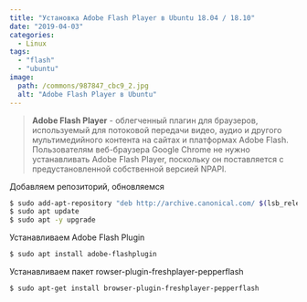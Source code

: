 ```yaml
---
title: "Установка Adobe Flash Player в Ubuntu 18.04 / 18.10"
date: "2019-04-03"
categories: 
  - Linux
tags: 
  - "flash"
  - "ubuntu"
image:
  path: /commons/987847_cbc9_2.jpg
  alt: "Adobe Flash Player в Ubuntu"
---
```


> **Adobe Flash Player** - облегченный плагин для браузеров, используемый для потоковой передачи видео, аудио и другого мультимедийного контента на сайтах и платформах Adobe Flash.  
> Пользователям веб-браузера Google Chrome не нужно устанавливать Adobe Flash Player, поскольку он поставляется с предустановленной собственной версией NPAPI.

Добавляем репозиторий, обновляемся

```sh
$ sudo add-apt-repository "deb http://archive.canonical.com/ $(lsb_release -sc) partner"
$ sudo apt update
$ sudo apt -y upgrade
```

Устанавливаем Adobe Flash Plugin

```sh
$ sudo apt install adobe-flashplugin
```

Устанавливаем пакет rowser-plugin-freshplayer-pepperflash

```sh
$ sudo apt-get install browser-plugin-freshplayer-pepperflash
```